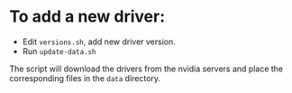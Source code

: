 # To add a new driver:

- Edit `versions.sh`, add new driver version.
- Run `update-data.sh`

The script will download the drivers from the nvidia servers and place the
 corresponding files in the `data` directory.
